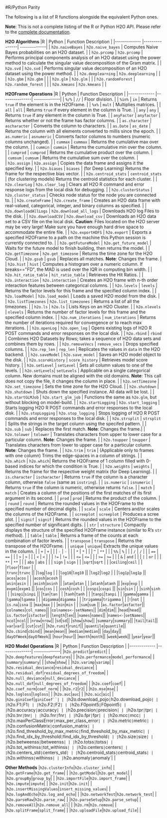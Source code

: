 #R/Python Parity

The following is a list of R functions alongside the equivalent Python ones. 

**Note**: This is not a complete listing of the R or Python H2O API. Please refer to the [complete documentation](http://h2o-release.s3.amazonaws.com/h2o/master/3098/docs-website/h2o-py/docs/index.html). 

**H2O Algorithms**
|R             | Python        | Function Description     |
|------------- |---------------| -------------|
| `h2o.naiveBayes`      | `h2o.naive_bayes` | Computes Naive Bayes probabilities on an H2O dataset. |
| `h2o.prcomp`   | `h2o.prcomp`  | Performs principal components analysis of an H2O dataset using the power method to calculate the singular value decomposition of the Gram matrix. | 
| `h2o.svd`      | `h2o.svd` | Performs singular value decomposition of an H2O dataset using the power method. | 
| `h2o.deeplearning`      | `h2o.deeplearning` | |
| `h2o.gbm`      | `h2o.gbm` | |
| `h2o.glm`      | `h2o.glm` | |
| `h2o.randomForest`      | `h2o.random_forest` | |
| `h2o.kmeans`      | `h2o.kmeans` | |

**H2OFrame Operations**
|R             | Python        | Function Description     |
|------------- |---------------| -------------|
| `%/%`          | `//`          | Floor division.                        | 
| `%in%`         | `in`          | Returns `true` if the element is in the H2OFrame.  |
| `%x%`          | `mult`        | Multiplies matrices.                   |
| `all`          | `all`         | Returns `true` if every element in the column is True.   |
| `any`          | `any`         | Returns `true` if any element in the column is True.     | 
| `anyFactor`    | `anyfactor`   | Returns whether or not the frame has factor columns. | 
| `as.character` | `ascharacter` | Converts the column to characters.        | 
| `as.Date`      | `as_date`     | Returns the column with all elements converted to millis since the epoch. |
| `as.numeric`   | `asnumeric`   | Converts factor columns to numbers (numeric columns unchanged). |
| `cummax`       | `cummax`      | Returns the cumulative max over the column.          | 
| `cummin`       | `cummin`      | Returns the cumulative min over the column.          | 
| `cumprod`      | `cumprod`     | Returns the cumulative product over the column.      |   
| `cumsum`       | `cumsum`      | Returns the cumulative sum over the column.          |  
| `h2o.assign`   | `h2o.assign`  | Copies the data frame and assigns it the specified key. |
| `h2o.biases`   | `biases`      | (for Deep Learning) Returns the frame for the respective bias vector. |
| `h2o.centroid_stats`  | `centroid_stats`  | (for clustering models) Returns the centroid statistics for each cluster. |
| `h2o.clearLog` | `h2o.clear_log` | Clears all H2O R command and error response logs from the local disk for debugging. |
| `h2o.clusterStatus` | `h2o.cluster_status` | Checks node status for the node you are connected to. | 
| `h2o.createFrame` | `h2o.create_frame` | Creates an H2O data frame with real-valued, categorical, integer, and binary columns as specified. |
| `h2o.downloadAllLogs` | `h2o.download_all_logs` | Downloads H2O log Files to the disk. |
| `h2o.downloadCSV` | `h2o.download_csv` | Downloads an H2O data set to a CSV file on the local disk. **Caution**: Files located on the H2O server may be very large! Make sure you have enough hard drive space to accommodate the entire file. |
| `h2o.exportHDFS` | `h2o.export` | Exports a specified H2OFrame to a path on the machine this Python session is currently connected to. | 
| `h2o.getFutureModel` | `h2o.get_future_model` | Waits for the future model to finish building, then returns the model. |
| `h2o.getTimezone` | `h2o.get_timezone` | Returns the time zone for the H2O Cloud. | 
| `h2o.gsub` | `gsub` | Replaces all matches. **Note**: Changes the frame. | 
| `h2o.hist` | `hist` | Computes a histogram over a numeric column. If breaks=="FD", the MAD is used over the IQR in computing bin width. | 
| `h2o.hit_ratio_table` | `hit_ratio_table` | Retrieves the Hit Ratios. | 
| `h2o.interaction`   | `h2o.interaction` | Creates an H2O frame with n-th order interaction features between categorical columns. |
| `h2o.levels` | `levels` | Returns the factor levels for this frame and the specified column index. |
| `h2o.loadModel` | `h2o.load_model` | Loads a saved H2O model from the disk. |  
| `h2o.listTimezones` | `h2o.list_timezones` |  Returns a list of all the timezones. | 
| `h2o.ls` | `h2o.ls` | Lists Keys on an H2O Cluster. | 
| `h2o.nlevels` | `nlevels` | Returns the number of factor levels for this frame and the specified column index. |
| `h2o.num_iterations`  | `num_iterations`  | Returns the number of iterations required for convergence or to reach max iterations. |
| `h2o.openLog` | `h2o.open_log` | Opens existing logs of H2O R POST commands and error responses on the local disk. | 
| `h2o.rbind`    | `rbind`       | Combines H2O Datasets by Rows; takes a sequence of H2O data sets and combines them by rows. | 
| `h2o.removeVecs` | `remove_vecs` | Drops specified columns. |
| `h2o.rep_len` | `rep_len` | Replicates the values in `data` in the H2O backend. | 
| `h2o.saveModel` | `h2o.save_model` | Saves an H2O model object to the disk. |
| `h2o.scoreHistory` | `score_history` | Retrieves model score history. | 
| `h2o.setLevel` | `setLevel`    | Sets all column values to one of the levels. |
| `h2o.setLevels`| `setLevels`   | Applicable on a single categorical column. New domains must be aligned with the old domains. **Note**: This call does not copy the file, it changes the column in place. | 
| `h2o.setTimezone` | `h2o.set_timezone` | Sets the time zone for the H2O Cloud. | 
| `h2o.shutdown` | `h2o.shutdown` | Shuts down the specified instance. All data will be lost. |
| `h2o.startGLMJob` | `h2o.start_glm_job` | Functions the same as `h2o.glm`, but without blocking on model-build. | 
| `h2o.startLogging` | `h2o.start_logging` | Starts logging H2O R POST commands and error responses to the local disk. | 
| `h2o.stopLogging` | `h2o.stop_logging` | Stops logging of H2O R POST commands and error responses to the local disk. |
| `h2o.strsplit` | `strsplit` | Splits the strings in the target column using the specifed pattern. |
| `h2o.sub` | `sub` | Replaces the first match. **Note**: Changes the frame.|
| `h2o.tolower` | `tolower` | Translates characters from upper to lower case for a particular column. **Note**: Changes the frame. |
| `h2o.toupper` | `toupper` | Translates characters from lower to upper case for a particular column. **Note**: Changes the frame. |
| `h2o.trim` | `trim` | (Applicable only to frames with one column) Trims the edge-spaces in a column of strings. | 
| `h2o.which` | `h2o.which`|  Returns the H2OFrame of 1 column filled with 0-based indices for which the condition is True. |
| `h2o.weights`  | `weights`     | Returns the frame for the respective weight matrix (for Deep Learning). |
| `is.character` | `ischaracter` | Returns `true` if the column is a character column, otherwise `false` (same as `isstring`). |
| `is.numeric` | `isnumeric` | Returns `true` if the column is numeric, otherwise returns `false`. | 
| `match`        | `match`       | Creates a column of the positions of the first matches of its first argument in its second. | 
| `prod`         | `prod`        | Returns the product of the column.                     |
| `round`        | `round`       | Returns the rounded values in the H2OFrame to the specified number of decimal digits. |
| `scale`        | `scale`       | Centers and/or scales the columns of the H2OFrame. |
| `screeplot`    | `screeplot`   | Produces a scree plot. | 
| `signif`       | `signif`      | Returns the rounded values in the H2OFrame to the specified number of significant digits. | 
| `str`          | `structure`   | Compactly displays the structure of the specified H2OFrame instance (similar to R’s `str` method). |
| `table`        | `table`       | Returns a frame of the counts at each combination of factor levels. | 
| `transpose`    | `transpose`   | Returns the transpose of the H2OFrame.           | 
| `unique` | `unique`| Extracts the unique values in the column. |
| `+`          | `+`           | |
| `-`          | `-`           | |
| `*`          | `*`           | |
| `^`          | `**`           | |
| `%%`         | `%`           | |
| `/`          | `/`           | |
| `==`         | `==`           | |
| `>`          | `>`           | |
| `<`          | `<`           | |
| `!=`         | `!=`           | |
| `<=`         | `<=`           | |
| `>=`         | `>=`           | |
| `&`          | `and`          | |
| `|`          | `or`           | |
| `**`         | `**`           | |
| `abs`        | `abs`          | |
| `sign`       | `sign`           | |
|`sqrt`|`sqrt` | |
|`ceiling`|`ceil` | |
|`floor`|`floor` |  |          
|`trunc`|`trunc` || 
|`log`|`log` | |
|`log10`|`log10` || 
|`log2`|`log2` | |
|`log1p`|`log1p` || 
|`acos`|`acos` | |
|`acosh`|`acosh` ||       
|`asin`|`asin` | |
|`asinh`|`asinh` || 
|`atan`|`atan` | |
|`atanh`|`atanh` || 
|`exp`|`exp` | |
|`expm1`|`expm1` || 
|`cos`|`cos` | |
|`cosh`|`cosh` | |
|`cospi`|`cospi` || 
|`sin`|`sin` | |
|`sinh`|`sinh` | |
|`sinpi`|`sinpi` || 
|`tan`|`tan` | |
|`tanh`|`tanh` | |
|`tanpi`|`tanpi` | |
|`gamma`|`gamma` | |
|`lgamma`|`lgamma` | |
|`digamma`|`digamma` | |
|`trigamma`|`trigamma` | |
|`!`|`not` | |
|`is.na`|`isna` || 
|`max`|`max` | |
|`min`|`min` | |
|`sum`|`sum` ||
|`as.factor`|`asfactor`||
|`colnames`|`col_names`||
|`colnames<-`|`setNames`||
|`dim`|`dim`||
|`head`|`head`||
|`is.factor`|`isfactor`||
|`length`|`len`||
|`names`|`names`||
|`names<-`|`setNames`||
|`ncol`|`ncol`||
|`nrow`|`nrow`||
|`sd`|`sd`||
|`show`|`show`||
|`summary`|`summary`||
|`tail`|`tail`||
|`var`|`var`||
|`cut`|`cut`||
|`h2o.runif`|`runif`||
|`quantile`|`quantile`||
|`h2o.cbind`|`cbind`||
|`mean`|`mean`||
|`median`|`median`||
|`day`|`day`||
|`dayOfWeek`|`dayOfWeek`||
|`hour`|`hour`||
|`month`|`month`||
|`week`|`week`||
|`year`|`year`||

**H2O Model Operations**
|R             | Python        | Function Description     |
|------------- |---------------| -------------|
|`h2o.predict`|`predict`| |
|`h2o.deepfeatures`|`deepfeatures`| |
|`h2o.performance`|`model_performance`| |
|`summary`|`summary`| |
|`show`|`show`| |
|`h2o.varimp`|`varimp`| |
|`h2o.residual_deviance`|`residual_deviance`| |
|`h2o.residual_dof`|`residual_degrees_of_freedom`| |
|`h2o.null_deviance`|`null_deviance`| |
|`h2o.null_dof`|`null_degrees_of_freedom`| |
|`h2o.coef`|`coef`| |
|`h2o.coef_norm`|`coef_norm`| |
|`h2o.r2`|`r2`| |
|`h2o.mse`|`mse`| |
|`h2o.logloss`|`logloss`| |
|`h2o.auc`|`auc`| |
|`h2o.aic`|`aic`| |
|`h2o.giniCoef`|`giniCoef``| |
|`h2o.download_pojo`|`h2o.download_pojo`| |
|`h2o.F1`|`F1`| |
|`h2o.F2`|`F2`| |
|`h2o.F0point5`|`F0point5`| |
|`h2o.accuracy`|`accuracy`| |
|`h2o.precision`|`precision`| |
|`h2o.tpr`|`tpr`| |
|`h2o.tnr`|`tnr`| |
|`h2o.fnr`|`fnr`| |
|`h2o.fpr`|`fpr`| |
|`h2o.mcc`|`mcc`| |
|`h2o.maxPerClassError`|`max_per_class_error`| |
|`h2o.metric`|`metric`| |
|`h2o.confusionMatrix`|`confusion_matrix`| |
|`h2o.find_threshold_by_max_metric`|`find_threshold_by_max_metric`| |
|`h2o.find_idx_by_threshold`|`find_idx_by_threshold`| |
|`h2o.size`|`size`| |
|`h2o.betweenss`|`betweenss`| |
|`h2o.totss`|`totss`| |
|`h2o.tot_withinss`|`tot_withinss`| |
|`h2o.centers`|`centers`| |
|`h2o.centers_std`|`centers_std`| |
|`h2o.centroid_stats`|`centroid_stats`| |
|`h2o.withinss`|`withinss`| |
|`h2o.anomaly`|`anomaly`| |

**Other Methods**
|`h2o.clusterInfo`|`h2o.cluster_info`| |
|`h2o.getFrame`|`h2o.get_frame`| |
|`h2o.getModel`|`h2o.get_model`| |
|`h2o.groupBy`|`group_by`| |
|`h2o.importFile`|`h2o.import_frame`| |
|`h2o.impute`|`impute`| |
|`h2o.init`|`h2o.init`| |
|`h2o.insertMissingValues`|`insert_missing_values`| |
|`h2o.logAndEcho`|`h2o.log_and_echo`| |
|`h2o.networkTest`|`h2o.network_test`| |
|`h2o.parseRaw`|`h2o.parse_raw`| |
|`h2o.parseSetup`|`h2o.parse_setup`| |
|`h2o.removeAll`|`h2o.remove_all`| |
|`h2o.rm`|`h2o.remove`| |
|`h2o.splitFrame`|`split_frame`| |
|`h2o.uploadFile`|`h2o.upload_file`| |

